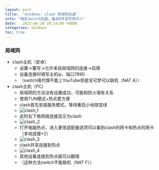 ```yaml
---
layout: post
title:  "windows: clash 局域网加速"
info: "搞定switch加速，备战9月宝可梦dlc"
date:   2023-06-28 10:14:00 +0800
categories: windows
toc: true
---
```



### 局域网
- clash主机（安卓）
  - 设置->覆写->允许来自局域网的连接->启用
  - 设备连接时填写主机ip，端口7890
  - （switch用代理不能上YouTube但是宝可梦可以联机（NAT A））
- clash主机（PC）
  - 局域网的方法没有设置成功，可能和防火墙有关系
  - 使用TUN模式+热点更方便
  - clash首先安装服务模式，等待重启小地球变绿
  - ![clash_1]({{site.url}}/image/windows/2023-06-28-clash/clash_1.jpg)
  - 此时右下角网络连接显示为clash
  - ![clash_2]({{site.url}}/image/windows/2023-06-28-clash/clash_2.jpg)
  - 打开电脑热点，进入更改适配器选项可以看到clash的网卡和热点的网卡（本地连接*2）
  - ![clash_3]({{site.url}}/image/windows/2023-06-28-clash/clash_3.jpg)
  - clash共享连接到热点
  - ![clash_4]({{site.url}}/image/windows/2023-06-28-clash/clash_4.jpg)
  - 其他设备连接到热点就可以翻墙
  - （这种方法switch不能联机（NAT F））






